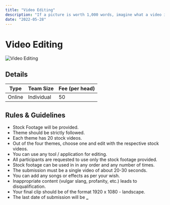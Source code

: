 ```yaml
---
title: "Video Editing"
description: "If a picture is worth 1,000 words, imagine what a video is worth!"
date: "2022-05-28"
---
```


# Video Editing

<img src="/posters/31.png" alt="Video Editing" class="w-full lg:w-96 mx-auto object-cover" />

## Details

| Type   | Team Size  | Fee (per head) |
| ------ | ---------- | -------------- |
| Online | Individual | 50             |

## Rules & Guidelines

-   Stock Footage will be provided.
-   Theme should be strictly followed.
-   Each theme has 20 stock videos.
-   Out of the four themes, choose one and edit with the respective stock videos.
-   You can use any tool / application for editing.
-   All participants are requested to use only the stock footage provided.
-   Stock footage can be used in in any order and any number of times.
-   The submission must be a single video of about 20-30 seconds.
-   You can add any songs or effects as per your wish.
-   Inappropriate content (vulgar slang, profanity, etc.) leads to disqualification.
-   Your final clip should be of the format 1920 x 1080 - landscape.
-   The last date of submission will be **\_**
